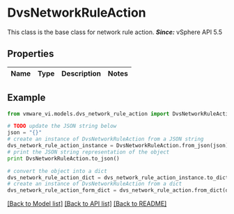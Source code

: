 # DvsNetworkRuleAction

This class is the base class for network rule action.  ***Since:*** vSphere API 5.5 

## Properties
Name | Type | Description | Notes
------------ | ------------- | ------------- | -------------

## Example

```python
from vmware_vi.models.dvs_network_rule_action import DvsNetworkRuleAction

# TODO update the JSON string below
json = "{}"
# create an instance of DvsNetworkRuleAction from a JSON string
dvs_network_rule_action_instance = DvsNetworkRuleAction.from_json(json)
# print the JSON string representation of the object
print DvsNetworkRuleAction.to_json()

# convert the object into a dict
dvs_network_rule_action_dict = dvs_network_rule_action_instance.to_dict()
# create an instance of DvsNetworkRuleAction from a dict
dvs_network_rule_action_form_dict = dvs_network_rule_action.from_dict(dvs_network_rule_action_dict)
```
[[Back to Model list]](../README.md#documentation-for-models) [[Back to API list]](../README.md#documentation-for-api-endpoints) [[Back to README]](../README.md)


